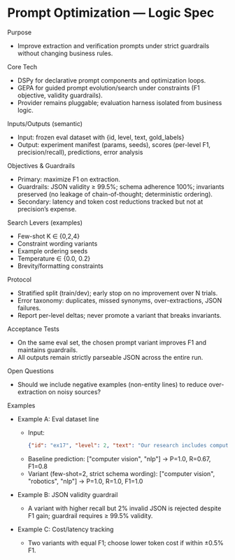 # Prompt Optimization — Logic Spec

Purpose
- Improve extraction and verification prompts under strict guardrails without changing business rules.

Core Tech
- DSPy for declarative prompt components and optimization loops.
- GEPA for guided prompt evolution/search under constraints (F1 objective, validity guardrails).
- Provider remains pluggable; evaluation harness isolated from business logic.

Inputs/Outputs (semantic)
- Input: frozen eval dataset with {id, level, text, gold_labels}
- Output: experiment manifest (params, seeds), scores (per-level F1, precision/recall), predictions, error analysis

Objectives & Guardrails
- Primary: maximize F1 on extraction.
- Guardrails: JSON validity ≥ 99.5%; schema adherence 100%; invariants preserved (no leakage of chain-of-thought; deterministic ordering).
- Secondary: latency and token cost reductions tracked but not at precision’s expense.

Search Levers (examples)
- Few-shot K ∈ {0,2,4}
- Constraint wording variants
- Example ordering seeds
- Temperature ∈ {0.0, 0.2}
- Brevity/formatting constraints

Protocol
- Stratified split (train/dev); early stop on no improvement over N trials.
- Error taxonomy: duplicates, missed synonyms, over-extractions, JSON failures.
- Report per-level deltas; never promote a variant that breaks invariants.

Acceptance Tests
- On the same eval set, the chosen prompt variant improves F1 and maintains guardrails.
- All outputs remain strictly parseable JSON across the entire run.

Open Questions
- Should we include negative examples (non-entity lines) to reduce over-extraction on noisy sources?

Examples
- Example A: Eval dataset line
  - Input:
    ```json
    {"id": "ex17", "level": 2, "text": "Our research includes computer vision, robotics, and NLP.", "gold_labels": ["computer vision", "robotics", "nlp"]}
    ```
  - Baseline prediction: ["computer vision", "nlp"] → P=1.0, R=0.67, F1=0.8
  - Variant (few-shot=2, strict schema wording): ["computer vision", "robotics", "nlp"] → P=1.0, R=1.0, F1=1.0

- Example B: JSON validity guardrail
  - A variant with higher recall but 2% invalid JSON is rejected despite F1 gain; guardrail requires ≥ 99.5% validity.

- Example C: Cost/latency tracking
  - Two variants with equal F1; choose lower token cost if within ±0.5% F1.
